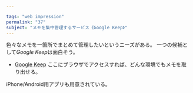 ```yaml
---

tags: "web impression"
permalink: "37"
subject: "メモを集中管理するサービス《Google Keep》"
---
```


色々なメモを一箇所でまとめて管理したいというニーズがある。
一つの候補として*Google Keep*は面白そう。

- [Google Keep](https://keep.google.com/)
  ここにブラウザでアクセスすれば、どんな環境でもメモを取り出せる。

iPhone/Android用アプリも用意されている。
